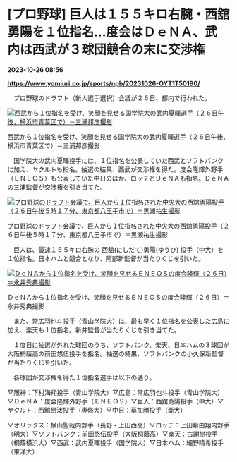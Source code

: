 # [プロ野球] 巨人は１５５キロ右腕・西舘勇陽を１位指名…度会はＤｅＮＡ、武内は西武が３球団競合の末に交渉権

**2023-10-26 08:56**

**https://www.yomiuri.co.jp/sports/npb/20231026-OYT1T50190/**

　プロ野球のドラフト（新人選手選択）会議が２６日、都内で行われた。

[![西武から１位指名を受け、笑顔を見せる国学院大の武内夏暉選手（２６日午後、横浜市青葉区で）＝三浦邦彦撮影](https://www.yomiuri.co.jp/media/2023/10/20231026-OYT1I50126-1.jpg)](https://www.yomiuri.co.jp/pluralphoto/20231026-OYT1I50126/)

西武から１位指名を受け、笑顔を見せる国学院大の武内夏暉選手（２６日午後、横浜市青葉区で）＝三浦邦彦撮影

　国学院大の武内夏暉投手には、１位指名を公表していた西武とソフトバンクに加え、ヤクルトも指名。抽選の結果、西武が交渉権を得た。度会隆輝外野手（ＥＮＥＯＳ）も公表していた中日のほか、ロッテとＤｅＮＡも指名。ＤｅＮＡの三浦監督が交渉権を引き当てた。

[![プロ野球のドラフト会議で、巨人から１位指名された中央大の西舘勇陽投手（２６日午後５時１７分、東京都八王子市で）＝黒瀬祐生撮影](https://www.yomiuri.co.jp/media/2023/10/20231026-OYT1I50121-1.jpg)](https://www.yomiuri.co.jp/pluralphoto/20231026-OYT1I50121/)

プロ野球のドラフト会議で、巨人から１位指名された中央大の西舘勇陽投手（２６日午後５時１７分、東京都八王子市で）＝黒瀬祐生撮影

　巨人は、最速１５５キロ右腕の 西舘(にしだて)勇陽(ゆうひ) 投手（中大）を１位指名。日本ハムと競合となり、阿部新監督が当たりくじを引いた。

[![ＤｅＮＡから１位指名を受け、笑顔を見せるＥＮＥＯＳの度会隆輝（２６日）＝永井秀典撮影](https://www.yomiuri.co.jp/media/2023/10/20231026-OYT1I50125-1.jpg)](https://www.yomiuri.co.jp/pluralphoto/20231026-OYT1I50125/)

ＤｅＮＡから１位指名を受け、笑顔を見せるＥＮＥＯＳの度会隆輝（２６日）＝永井秀典撮影

　また、常広羽也斗投手（青山学院大）は、最も早く１位指名を公表した広島に加え、楽天も１位指名。新井監督が当たりくじを引き当てた。

　１度目に抽選が外れた球団のうち、ソフトバンク、楽天、日本ハムの３球団が大阪桐蔭高の前田悠伍投手を指名。抽選の結果、ソフトバンクの小久保新監督が当たりくじを引いた。

　各球団が交渉権を得た１位指名選手は以下の通り。

▽阪神：下村海翔投手（青山学院大）▽広島：常広羽也斗投手（青山学院大）▽ＤｅＮＡ：度会隆輝外野手（ＥＮＥＯＳ）▽巨人：西舘勇陽投手（中大）▽ヤクルト：西舘昂汰投手（専修大）▽中日：草加勝投手（亜大）

▽オリックス：横山聖哉内野手（長野・上田西高）▽ロッテ：上田希由翔内野手（明大）▽ソフトバンク：前田悠伍投手（大阪桐蔭高）▽楽天：古謝樹投手（桐蔭横浜大）▽西武：武内夏暉投手（国学院大）▽日本ハム：細野晴希投手（東洋大）